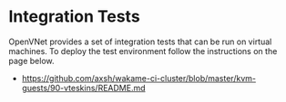 Integration Tests
=================

OpenVNet provides a set of integration tests that can be run on virtual machines. To deploy the test environment follow the instructions on the page below.

* https://github.com/axsh/wakame-ci-cluster/blob/master/kvm-guests/90-vteskins/README.md
